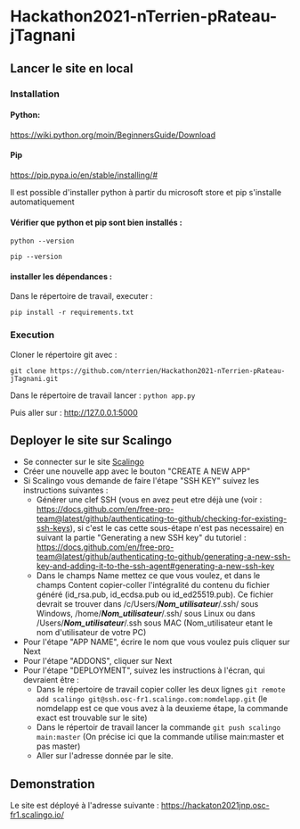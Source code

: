 # Hackathon2021-nTerrien-pRateau-jTagnani

## Lancer le site en local
### Installation

#### Python:

https://wiki.python.org/moin/BeginnersGuide/Download

#### Pip

https://pip.pypa.io/en/stable/installing/#

Il est possible d'installer python à partir du microsoft store et pip s'installe automatiquement

#### Vérifier que python et pip sont bien installés :

```python --version```

```pip --version```

####  installer les dépendances :

Dans le répertoire de travail, executer :

```pip install -r requirements.txt```

### Execution

Cloner le répertoire git avec :

```git clone https://github.com/nterrien/Hackathon2021-nTerrien-pRateau-jTagnani.git```

Dans le répertoire de travail lancer :
```python app.py```

Puis aller sur : http://127.0.0.1:5000

## Deployer le site sur Scalingo

- Se connecter sur le site [Scalingo](https://auth.scalingo.com/users/sign_in)
- Créer une nouvelle app avec le bouton "CREATE A NEW APP"
- Si Scalingo vous demande de faire l'étape "SSH KEY" suivez les instructions suivantes : 
  - Générer une clef SSH (vous en avez peut etre déjà une (voir : https://docs.github.com/en/free-pro-team@latest/github/authenticating-to-github/checking-for-existing-ssh-keys), si c'est le cas cette sous-étape n'est pas necessaire) en suivant la partie "Generating a new SSH key" du tutoriel : https://docs.github.com/en/free-pro-team@latest/github/authenticating-to-github/generating-a-new-ssh-key-and-adding-it-to-the-ssh-agent#generating-a-new-ssh-key
  - Dans le champs Name mettez ce que vous voulez, et dans le champs Content copier-coller l'intégralité du contenu du fichier généré (id_rsa.pub, id_ecdsa.pub ou id_ed25519.pub). Ce fichier devrait se trouver dans /c/Users/**_Nom_utilisateur_**/.ssh/ sous Windows, /home/**_Nom_utilisateur_**/.ssh/ sous Linux ou dans /Users/**_Nom_utilisateur_**/.ssh sous MAC (Nom_utilisateur etant le nom d'utilisateur de votre PC)
- Pour l'étape "APP NAME", écrire le nom que vous voulez puis cliquer sur Next
- Pour l'étape "ADDONS", cliquer sur Next
- Pour l'étape "DEPLOYMENT", suivez les instructions à l'écran, qui devraient être :
  - Dans le répertoire de travail copier coller les deux lignes ```git remote add scalingo git@ssh.osc-fr1.scalingo.com:nomdelapp.git``` (le nomdelapp est ce que vous avez à la deuxieme étape, la commande exact est trouvable sur le site)
  - Dans le répertoir de travail lancer la commande ```git push scalingo main:master``` (On précise ici que la commande utilise main:master et pas master)
  - Aller sur l'adresse donnée par le site.

## Demonstration 

Le site est déployé à l'adresse suivante : https://hackaton2021jnp.osc-fr1.scalingo.io/
